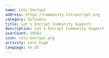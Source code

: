 ```yaml
---
name: Lets Encrypt
address: https://community.letsencrypt.org
category: Software
title: Let's Encrypt Community Support
description: Let's Encrypt Community Support
userCount: 59582
icon: lets-encrypt.png
activity: very high
language: en_US
---
```

